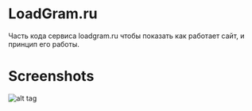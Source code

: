 # LoadGram.ru
Часть кода сервиса loadgram.ru чтобы показать как работает сайт, и принцип его работы.

# Screenshots

![alt tag](https://sidenevkirill.github.io/Sidenevkirill.github.io/img/%D0%A1%D0%BA%D1%80%D0%B8%D0%BD%D1%88%D0%BE%D1%82%202018-05-18%2020_27_54.png)
